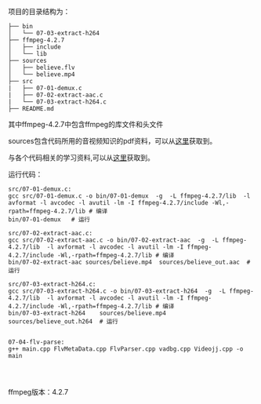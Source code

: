 项目的目录结构为：
```
├── bin
│   └── 07-03-extract-h264
├── ffmpeg-4.2.7
│   ├── include
│   └── lib
├── sources
│   ├── believe.flv
│   └── believe.mp4
├── src
|   ├── 07-01-demux.c
|   ├── 07-02-extract-aac.c
|   └── 07-03-extract-h264.c
├── README.md
```

其中ffmpeg-4.2.7中包含ffmpeg的库文件和头文件

sources包含代码所用的音视频知识的pdf资料，可以从[这里](https://www.aliyundrive.com/s/wsZH1U7x3kh)获取到。

与各个代码相关的学习资料,可以从[这里](https://www.aliyundrive.com/s/wsZH1U7x3kh)获取到。




运行代码：
```
src/07-01-demux.c:
gcc src/07-01-demux.c -o bin/07-01-demux  -g  -L ffmpeg-4.2.7/lib  -l avformat -l avcodec -l avutil -lm -I ffmpeg-4.2.7/include -Wl,-rpath=ffmpeg-4.2.7/lib # 编译
bin/07-01-demux   # 运行

src/07-02-extract-aac.c:
gcc src/07-02-extract-aac.c -o bin/07-02-extract-aac  -g  -L ffmpeg-4.2.7/lib  -l avformat -l avcodec -l avutil -lm -I ffmpeg-4.2.7/include -Wl,-rpath=ffmpeg-4.2.7/lib # 编译
bin/07-02-extract-aac sources/believe.mp4  sources/believe_out.aac  # 运行

src/07-03-extract-h264.c:
gcc src/07-03-extract-h264.c -o bin/07-03-extract-h264  -g  -L ffmpeg-4.2.7/lib  -l avformat -l avcodec -l avutil -lm -I ffmpeg-4.2.7/include -Wl,-rpath=ffmpeg-4.2.7/lib # 编译
bin/07-03-extract-h264    sources/believe.mp4  sources/believe_out.h264  # 运行


07-04-flv-parse:
g++ main.cpp FlvMetaData.cpp FlvParser.cpp vadbg.cpp Videojj.cpp -o main




```



ffmpeg版本：4.2.7
